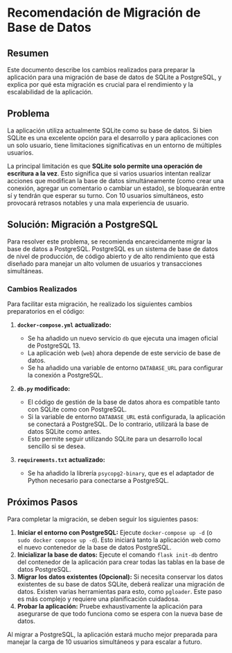 # Recomendación de Migración de Base de Datos

## Resumen

Este documento describe los cambios realizados para preparar la aplicación para una migración de base de datos de SQLite a PostgreSQL, y explica por qué esta migración es crucial para el rendimiento y la escalabilidad de la aplicación.

## Problema

La aplicación utiliza actualmente SQLite como su base de datos. Si bien SQLite es una excelente opción para el desarrollo y para aplicaciones con un solo usuario, tiene limitaciones significativas en un entorno de múltiples usuarios.

La principal limitación es que **SQLite solo permite una operación de escritura a la vez**. Esto significa que si varios usuarios intentan realizar acciones que modifican la base de datos simultáneamente (como crear una conexión, agregar un comentario o cambiar un estado), se bloquearán entre sí y tendrán que esperar su turno. Con 10 usuarios simultáneos, esto provocará retrasos notables y una mala experiencia de usuario.

## Solución: Migración a PostgreSQL

Para resolver este problema, se recomienda encarecidamente migrar la base de datos a PostgreSQL. PostgreSQL es un sistema de base de datos de nivel de producción, de código abierto y de alto rendimiento que está diseñado para manejar un alto volumen de usuarios y transacciones simultáneas.

### Cambios Realizados

Para facilitar esta migración, he realizado los siguientes cambios preparatorios en el código:

1.  **`docker-compose.yml` actualizado:**
    *   Se ha añadido un nuevo servicio `db` que ejecuta una imagen oficial de PostgreSQL 13.
    *   La aplicación web (`web`) ahora depende de este servicio de base de datos.
    *   Se ha añadido una variable de entorno `DATABASE_URL` para configurar la conexión a PostgreSQL.

2.  **`db.py` modificado:**
    *   El código de gestión de la base de datos ahora es compatible tanto con SQLite como con PostgreSQL.
    *   Si la variable de entorno `DATABASE_URL` está configurada, la aplicación se conectará a PostgreSQL. De lo contrario, utilizará la base de datos SQLite como antes.
    *   Esto permite seguir utilizando SQLite para un desarrollo local sencillo si se desea.

3.  **`requirements.txt` actualizado:**
    *   Se ha añadido la librería `psycopg2-binary`, que es el adaptador de Python necesario para conectarse a PostgreSQL.

## Próximos Pasos

Para completar la migración, se deben seguir los siguientes pasos:

1.  **Iniciar el entorno con PostgreSQL:** Ejecute `docker-compose up -d` (o `sudo docker compose up -d`). Esto iniciará tanto la aplicación web como el nuevo contenedor de la base de datos PostgreSQL.
2.  **Inicializar la base de datos:** Ejecute el comando `flask init-db` dentro del contenedor de la aplicación para crear todas las tablas en la base de datos PostgreSQL.
3.  **Migrar los datos existentes (Opcional):** Si necesita conservar los datos existentes de su base de datos SQLite, deberá realizar una migración de datos. Existen varias herramientas para esto, como `pgloader`. Este paso es más complejo y requiere una planificación cuidadosa.
4.  **Probar la aplicación:** Pruebe exhaustivamente la aplicación para asegurarse de que todo funciona como se espera con la nueva base de datos.

Al migrar a PostgreSQL, la aplicación estará mucho mejor preparada para manejar la carga de 10 usuarios simultáneos y para escalar a futuro.
